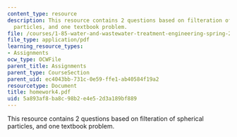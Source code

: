 ```yaml
---
content_type: resource
description: This resource contains 2 questions based on filteration of spherical
  particles, and one textbook problem.
file: /courses/1-85-water-and-wastewater-treatment-engineering-spring-2006/5a893af8ba8c98b2e4e52d3a189bf889_homework4.pdf
file_type: application/pdf
learning_resource_types:
- Assignments
ocw_type: OCWFile
parent_title: Assignments
parent_type: CourseSection
parent_uid: ec4043bb-731c-0e59-ffe1-ab40584f19a2
resourcetype: Document
title: homework4.pdf
uid: 5a893af8-ba8c-98b2-e4e5-2d3a189bf889
---
```

This resource contains 2 questions based on filteration of spherical particles, and one textbook problem.

